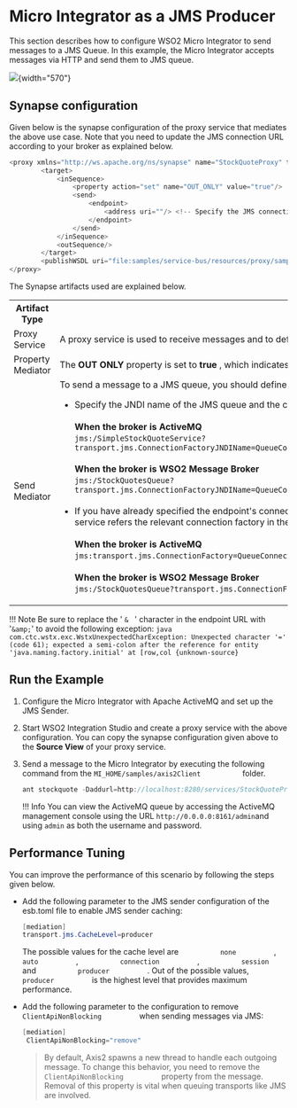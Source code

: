 # Micro Integrator as a JMS Producer

This section describes how to configure WSO2 Micro Integrator to send messages to a JMS Queue. In this example, the Micro Integrator accepts messages via HTTP and send them to JMS queue.

![](attachments/33136193/33348785.png){width="570"}

## Synapse configuration

Given below is the synapse configuration of the proxy service that mediates the above use case. Note that you need to update the JMS connection URL according to your broker as explained below.

``` java
<proxy xmlns="http://ws.apache.org/ns/synapse" name="StockQuoteProxy" transports="http">
        <target>
            <inSequence>
                <property action="set" name="OUT_ONLY" value="true"/>
                <send>
                    <endpoint>
                        <address uri=""/> <!-- Specify the JMS connection URL here -->
                    </endpoint>
                </send>
            </inSequence>
            <outSequence/>
        </target>
        <publishWSDL uri="file:samples/service-bus/resources/proxy/sample_proxy_1.wsdl"/>
</proxy>
```

The Synapse artifacts used are explained below.

<table>
    <tr>
        <th>Artifact Type</th>
        <th>Description</th>
    </tr>
    <tr>
        <td>
            Proxy Service
        </td>
        <td>
            A proxy service is used to receive messages and to define the message flow.
        </td>
    </tr>
    <tr>
        <td>Property Mediator</td>
        <td>
            The <b>OUT ONLY</b> property is set to <b>true</b> , which indicates that the message exchange is one-way. 
        </td>
    </tr>
    <tr>
        <td>Send Mediator</td>
        <td>
           To send a message to a JMS queue, you should define the JMS connection URL as the endpoint address (which should be invoked via the **Send** mediator). There are two ways to specify the endpoint URL: 
           <ul>
               <li>
                    Specify the JNDI name of the JMS queue and the connection factory parameters in the JMS connection URL as shown in the exampe below. Values of connection factory parameters depend on the type of the JMS broker. </br></br>
                    <b>When the broker is ActiveMQ</b></br>
                    <code>jms:/SimpleStockQuoteService?transport.jms.ConnectionFactoryJNDIName=QueueConnectionFactory&java.naming.factory.initial=org.apache.activemq.jndi.ActiveMQInitialContextFactory&java.naming.provider.url=tcp://localhost:61616&transport.jms.DestinationType=queue</code></br></br>
                    <b>When the broker is WSO2 Message Broker</b></br>
                    <code>jms:/StockQuotesQueue?transport.jms.ConnectionFactoryJNDIName=QueueConnectionFactory&amp;java.naming.factory.initial=org.wso2.andes.jndi.PropertiesFileInitialContextFactory&amp;java.naming.provider.url=conf/jndi.properties&transport.jms.DestinationType=queue</code>
               </li></br>
               <li>
                    If you have already specified the endpoint's connection factory parameters (for the JMS sender configuration) in the axis2.xml file, the connection URL in the proxy service should be as shown below. In this example, the endpoint URL of the proxy service refers the relevant connection factory in the axis2.xml file: </br></br>
                    <b>When the broker is ActiveMQ</b></br>
                    <code>jms:transport.jms.ConnectionFactory=QueueConnectionFactory</code></br></br>
                    <b>When the broker is WSO2 Message Broker</b></br>
                    <code>jms:/StockQuotesQueue?transport.jms.ConnectionFactory=QueueConnectionFactory</code>
               </li>
           </ul>
        </td>
    </tr>
</table>
      
!!! Note
    Be sure to replace the ' `& ` ' character in the endpoint URL with '`&amp;`' to avoid the following exception:
    ``` java
    com.ctc.wstx.exc.WstxUnexpectedCharException: Unexpected character '=' (code 61); expected a semi-colon after the reference for entity 'java.naming.factory.initial' at [row,col {unknown-source}
    ```  

## Run the Example

1.  Configure the Micro Integrator with Apache ActiveMQ and set up the JMS Sender.
2.  Start WSO2 Integration Studio and create a proxy service with the above configuration. You can copy the synapse configuration given above to the **Source View** of your proxy service.
3.  Send a message to the Micro Integrator by executing the following command from the `MI_HOME/samples/axis2Client          `
    folder.

    ``` java
    ant stockquote -Daddurl=http://localhost:8280/services/StockQuoteProxy -Dmode=placeorder -Dsymbol=WSO2
    ```

    !!! Info
        You can view the ActiveMQ queue by accessing the ActiveMQ management console using the URL `http://0.0.0.0:8161/admin`and using `admin` as both the username and password.
    
## Performance Tuning

You can improve the performance of this scenario by following the steps
given below.

-   Add the following parameter to the JMS sender configuration of the
    esb.toml file to enable JMS sender caching:  

    ``` java
    [mediation]
    transport.jms.CacheLevel=producer
    ```

    The possible values for the cache level are
    `           none          ` , `           auto          ` ,
    `           connection          ` , `           session          `
    and `           producer          ` . Out of the possible values,
    `           producer          ` is the highest level that provides
    maximum performance.

-   Add the following parameter to the configuration to remove
    `           ClientApiNonBlocking          ` when sending messages
    via JMS:

    ```java
    [mediation]
     ClientApiNonBlocking="remove"
    ```

      
    > By default, Axis2 spawns a new thread to handle each outgoing
        message. To change this behavior, you need to remove the
        `           ClientApiNonBlocking          ` property from the
        message. Removal of this property is vital when queuing transports
        like JMS are involved.